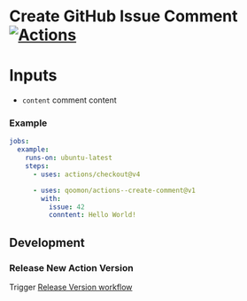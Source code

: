 # Create GitHub Issue Comment &nbsp; [![Actions](https://img.shields.io/badge/qoomon-GitHub%20Actions-blue)](https://github.com/qoomon/actions)

# Inputs
- `content` comment content

### Example
```yaml
jobs:
  example:
    runs-on: ubuntu-latest
    steps:
      - uses: actions/checkout@v4

      - uses: qoomon/actions--create-comment@v1
        with:
          issue: 42
          conntent: Hello World!
```

## Development

### Release New Action Version

Trigger [Release Version workflow](/actions/workflows/action-release.yaml)
